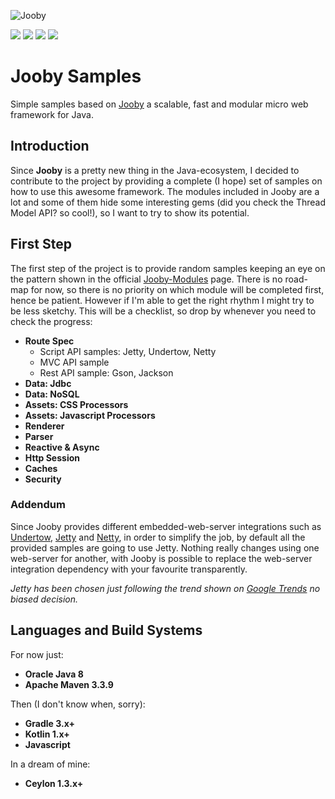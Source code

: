 ![Jooby][jooby img]

[![][travis img]][travis]
[![][coverage img]][coverage]
[![][gitter img]][gitter]
[![][license img]][license]

# Jooby Samples
Simple samples based on [Jooby](http://jooby.org) a scalable, fast and modular micro web framework for Java.
 
## Introduction
Since **Jooby** is a pretty new thing in the Java-ecosystem, I decided to contribute to the project by providing a complete (I hope) set of samples on how to use this awesome framework.
The modules included in Jooby are a lot and some of them hide some interesting gems (did you check the Thread Model API? so cool!), so I want to try to show its potential.

## First Step
The first step of the project is to provide random samples keeping an eye on the pattern shown in the official [Jooby-Modules](http://jooby.org/modules) page.
There is no road-map for now, so there is no priority on which module will be completed first, hence be patient.
However if I'm able to get the right rhythm I might try to be less sketchy. This will be a checklist, so drop by whenever you need to check the progress:

* **Route Spec**
	* Script API samples: Jetty, Undertow, Netty
	* MVC API sample
	* Rest API sample: Gson, Jackson
* **Data: Jdbc**
* **Data: NoSQL**
* **Assets: CSS Processors**
* **Assets: Javascript Processors**
* **Renderer**
* **Parser**
* **Reactive & Async**
* **Http Session**
* **Caches**
* **Security**

### Addendum
Since Jooby provides different embedded-web-server integrations such as [Undertow](http://undertow.io), [Jetty](http://www.eclipse.org/jetty/) and [Netty](http://netty.io/), in order to simplify the job, by default all the provided samples are going to use Jetty.
Nothing really changes using one web-server for another, with Jooby is possible to replace the web-server integration dependency with your favourite transparently.

*Jetty has been chosen just following the trend shown on [Google Trends](https://trends.google.com/trends/explore?cat=732&q=undertow,jetty,netty) no biased decision.*

## Languages and Build Systems
For now just:
* **Oracle Java 8**
* **Apache Maven 3.3.9**

Then (I don't know when, sorry):
* **Gradle 3.x+**
* **Kotlin 1.x+**
* **Javascript**

In a dream of mine:
* **Ceylon 1.3.x+**

[jooby img]:https://raw.githubusercontent.com/trydent-io/jooby-samples/master/logo_jooby.png

[travis]:https://travis-ci.org/trydent-io/jooby-samples
[travis img]:https://travis-ci.org/trydent-io/jooby-samples.svg?branch=master

[coverage]:https://coveralls.io/github/trydent-io/jooby-samples?branch=master
[coverage img]:https://coveralls.io/repos/github/trydent-io/jooby-samples/badge.svg?branch=master

[gitter]:https://gitter.im/jooby-project/jooby?utm_source=badge&utm_medium=badge&utm_campaign=pr-badge&utm_content=badge
[gitter img]:https://badges.gitter.im/jooby-project/jooby.svg

[license]:LICENSE-2.0.txt
[license img]:https://img.shields.io/badge/License-Apache%202-blue.svg